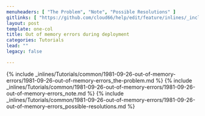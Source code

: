 ```yaml
---
menuheaders: [ "The Problem", "Note", "Possible Resolutions" ]
gitlinks: [ "https://github.com/cloud66/help/edit/feature/inlines/_includes/_inlines/Tutorials/common/1981-09-26-out-of-memory-errors/1981-09-26-out-of-memory-errors_the-problem.md", "https://github.com/cloud66/help/edit/feature/inlines/_includes/_inlines/Tutorials/common/1981-09-26-out-of-memory-errors/1981-09-26-out-of-memory-errors_note.md", "https://github.com/cloud66/help/edit/feature/inlines/_includes/_inlines/Tutorials/common/1981-09-26-out-of-memory-errors/1981-09-26-out-of-memory-errors_possible-resolutions.md" ]
layout: post
template: one-col
title: Out of memory errors during deployment
categories: Tutorials
lead: ""
legacy: false

---
```


<a name="1"></a>{% include _inlines/Tutorials/common/1981-09-26-out-of-memory-errors/1981-09-26-out-of-memory-errors_the-problem.md %}
<a name="2"></a>{% include _inlines/Tutorials/common/1981-09-26-out-of-memory-errors/1981-09-26-out-of-memory-errors_note.md %}
<a name="3"></a>{% include _inlines/Tutorials/common/1981-09-26-out-of-memory-errors/1981-09-26-out-of-memory-errors_possible-resolutions.md %}